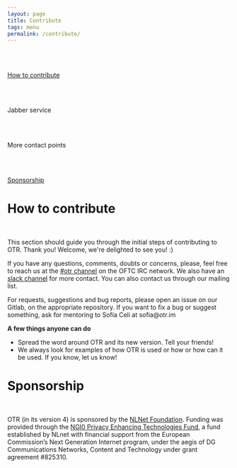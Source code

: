 ```yaml
---
layout: page
title: Contribute
tags: menu
permalink: /contribute/
---
```


<div class="container">
  <div class="about-text">
    <div class="flex-container">
      <div class="contact-item">
        <br><br>
        <a href="#contribute"><p>How to contribute</p></a>
      </div>
      <div class="contact-item">
        <br><br>
        <p>Jabber service</p>
      </div>
      <div class="contact-item">
        <br><br>
        <p>More contact points</p>
      </div>
      <div class="contact-item">
        <br><br>
        <a href="#sponsorship"><p>Sponsorship</p></a>
      </div>
    </div>

  <div class="contribute">
    <a id="contribute"><h1>How to contribute</h1></a>
		<br>
		<p>This section should guide you through the initial steps of contributing to OTR. Thank you! Welcome, we're delighted to see you! :)</p>
		<p>If you have any questions, comments, doubts or concerns, please, feel free to reach us at the <a href="http://webchat.oftc.net/?randomnick=1&channels=otr&uio=d4" target="_blank" title="OTR IRC channel">#otr channel</a> on the OFTC IRC network. We also have an <a href="https://join.slack.com/t/otr-5b86249/shared_invite/zt-fpobxfsj-WA6StarxtcR1dIjWEaREgA" target="_blank" title="OTR slack channel">slack channel</a> for more contact. You can also contact us through our mailing list.</p>
		<p>For requests, suggestions and bug reports, please open an issue on our Gitlab, on the appropriate repository. If you want to fix a bug or suggest something, ask for mentoring to Sofía Celi at sofia@otr.im</p>
		<p><strong>A few things anyone can do</strong></p>
		<ul>
		  <li>Spread the word around OTR and its new version. Tell your friends!</li>
      <li>We always look for examples of how OTR is used or how or how can it be used. If you know, let us know!</li>
		</ul>
  </div>

  <div class="contribute">
    <a id="sponsorship"><h1>Sponsorship</h1></a>
    <br>
    <p>OTR (in its version 4) is sponsored by the <a href="https://nlnet.nl/" target="_blank" title="NLNet Foundation Website">NLNet Foundation</a>. Funding was provided through the <a href="https://www.ngi.eu/ngi-projects/ngi-zero/" target="_blank" title="NGIO Privacy Enhancing Technologies Fund Website">NGI0 Privacy Enhancing Technologies Fund</a>, a fund established by NLnet with financial support from the European Commission’s Next Generation Internet program, under the aegis of DG Communications Networks, Content and Technology under grant agreement #825310.</p>
  </div>
</div>
